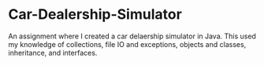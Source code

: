 # Car-Dealership-Simulator
An assignment where I created a car delaership simulator in Java. This used my knowledge of collections, file IO and exceptions,
objects and classes, inheritance, and interfaces.
